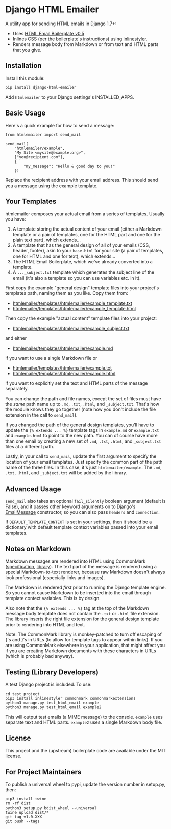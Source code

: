 Django HTML Emailer
===================

A utility app for sending HTML emails in Django 1.7+:

* Uses [HTML Email Boilerplate v0.5](http://htmlemailboilerplate.com/)
* Inlines CSS (per the boilerplate's instructions) using [inlinestyler](https://github.com/dlanger/inlinestyler).
* Renders message body from Markdown or from text and HTML parts that you give.

Installation
------------

Install this module:

	pip install django-html-emailer

Add `htmlemailer` to your Django settings's INSTALLED_APPS.

Basic Usage
-----------

Here's a quick example for how to send a message:

	from htmlemailer import send_mail

	send_mail(
		"htmlemailer/example",
		"My Site <mysite@example.org>",
		["you@recipient.com"],
		{
			"my_message": "Hello & good day to you!"
		})

Replace the recipient address with your email address. This should send you a message using the example template.

Your Templates
--------------

htmlemailer composes your actual email from a series of templates. Usually you have:

1. A template storing the actual content of your email (either a Markdown template or a pair of templates, one for the HTML part and one for the plain text part), which extends...
2. A template that has the general design of all of your emails (CSS, header, footer), akin to your `base.html` for your site (a pair of templates, one for HTML and one for text), which extends...
3. The HTML Email Boilerplate, which we've already converted into a template.
4. A `..._subject.txt` template which generates the subject line of the email (it's also a template so you can use variables etc. in it).

First copy the example "general design" template files into your project's templates path, naming them as you like. Copy them from:

* [htmlemailer/templates/htmlemailer/example_template.txt](htmlemailer/templates/htmlemailer/example_template.txt)
* [htmlemailer/templates/htmlemailer/example_template.html](htmlemailer/templates/htmlemailer/example_template.html)

Then copy the example "actual content" template files into your project:

* [htmlemailer/templates/htmlemailer/example_subject.txt](htmlemailer/templates/htmlemailer/example_subject.txt)

and either

* [htmlemailer/templates/htmlemailer/example.md](htmlemailer/templates/htmlemailer/example.md)

if you want to use a single Markdown file or

* [htmlemailer/templates/htmlemailer/example.txt](htmlemailer/templates/htmlemailer/example.txt)
* [htmlemailer/templates/htmlemailer/example.html](htmlemailer/templates/htmlemailer/example.html)

if you want to explicitly set the text and HTML parts of the message separately.

You can change the path and file names, except the set of files must have the *same* path name up to `.md`, `.txt`, `.html`, and `_subject.txt`. That's how the module knows they go together (note how you don't include the file extension in the call to `send_mail`).

If you changed the path of the general design templates, you'll have to update the `{% extends ... %}` template tags in `example.md` or `example.txt` and `example.html` to point to the new path. You can of course have more than one email by creating a new set of `.md`, `.txt`, `.html`, and `_subject.txt` files at a different path.

Lastly, in your call to `send_mail`, update the first argument to specify the location of your email templates. Just specify the common part of the path name of the three files. In this case, it's just `htmlemailer/example`. The `.md`, `.txt`, `.html`, and `_subject.txt` will be added by the library.

Advanced Usage
--------------

`send_mail` also takes an optional `fail_silently` boolean argument (default is False), and it passes other keyword arguments on to Django's [EmailMessage](https://docs.djangoproject.com/en/1.7/topics/email/#django.core.mail.EmailMessage) constructor, so you can also pass `headers` and `connection`.

If `DEFAULT_TEMPLATE_CONTEXT` is set in your settings, then it should be a dictionary with default template context variables passed into your email templates.

Notes on Markdown
-----------------

Markdown messages are rendered into HTML using CommonMark ([specification](http://spec.commonmark.org/), [library](https://pypi.python.org/pypi/CommonMark)). The text part of the message is rendered using a special Markdown-to-text renderer, because raw Markdown doesn't always look professional (especially links and images).

The Markdown is rendered *first* prior to running the Django template engine. So you cannot cause Markdown to be inserted into the email through template context variables. This is by design.

Also note that the `{% extends ... %}` tag at the top of the Markdown message body template does not contain the `.txt` or `.html` file extension. The library inserts the right file extension for the general design template prior to rendering into HTML and text.

Note: The CommonMark library is monkey-patched to turn off escaping of {'s and }'s in URLs (to allow for template tags to appear within links). If you are using CommonMark elsewhere in your application, that might affect you if you are creating Markdown documents with these characters in URLs (which is probably bad anyway).

Testing (Library Developers)
----------------------------

A test Django project is included. To use:

	cd test_project
	pip3 install inlinestyler commonmark commonmarkextensions
	python3 manage.py test_html_email example
	python3 manage.py test_html_email example2

This will output test emails (a MIME message) to the console. `example` uses separate text and HTML parts. `example2` uses a single Markdown body file.

License
-------

This project and the (upstream) boilerplate code are available under the MIT license.

For Project Maintainers
-----------------------

To publish a universal wheel to pypi, update the version number in setup.py, then:

    pip3 install twine
    rm -rf dist
    python3 setup.py bdist_wheel --universal
    twine upload dist/*
    git tag v1.0.XXX
    git push --tags
